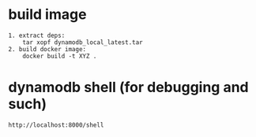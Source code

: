 # build image
    
    1. extract deps:
        tar xopf dynamodb_local_latest.tar
    2. build docker image:
        docker build -t XYZ .

# dynamodb shell (for debugging and such)
    http://localhost:8000/shell
